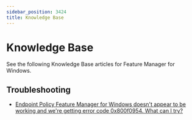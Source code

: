 ```yaml
---
sidebar_position: 3424
title: Knowledge Base
---
```


# Knowledge Base

See the following Knowledge Base articles for Feature Manager for Windows.

## Troubleshooting

* [Endpoint Policy Feature Manager for Windows doesn't appear to be working and we're getting error code 0x800f0954. What can I try?](../../Troubleshooting/Error/Feature/Code0x800f0954 "Endpoint Policy Feature Manager for Windows doesn't appear to be working and we're getting error code 0x800f0954. What can I try?")